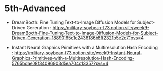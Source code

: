 # 5th-Advanced
* DreamBooth: Fine Tuning Text-to-Image Diffusion Models for Subject-Driven Generation
    : https://military-soybean-f73.notion.site/week9-DreamBooth-Fine-Tuning-Text-to-Image-Diffusion-Models-for-Subject-Driven-Generation-18890165c1e2436186b8ff2321b5e2c7?pvs=4

* Instant Neural Graphics Primitives with a Multiresolution Hash Encoding
    : https://military-soybean-f73.notion.site/week9-Instant-Neural-Graphics-Primitives-with-a-Multiresolution-Hash-Encoding-5765bdae08f34096903d5ea704c13357?pvs=4
